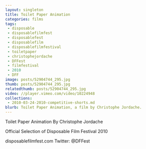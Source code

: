 ```yaml
---
layout: singleton
title: Toilet Paper Animation
categories: films
tags:
 - disposable
 - disposablefilmfest
 - disposablefest
 - disposablefilm
 - disposablefilmfestival
 - toiletpaper
 - christophejordache
 - DFFest
 - filmfestival
 - 2010
 - DFF
image: posts/52904744_295.jpg
thumb: posts/52904744_295.jpg
relatedthumb: posts/52904744_295.jpg
video: //player.vimeo.com/video/10224948
collections:
 - 2010-03-24-2010-competitive-shorts.md
blurb: Toilet Paper Animation, a film by Christophe Jordache.
---
```


Toilet Paper Animation
By Christophe Jordache

Official Selection of Disposable Film Festival 2010

disposablefilmfest.com
Twitter: @DFFest